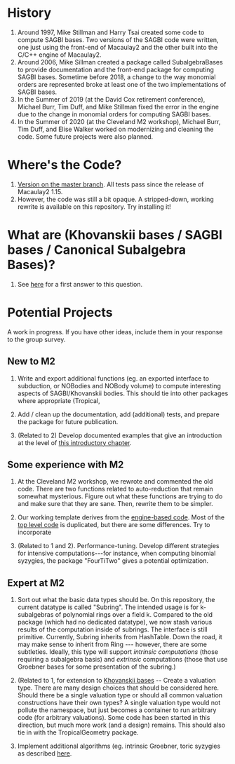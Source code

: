 # History 

1. Around 1997, Mike Stillman and Harry Tsai created some code to compute SAGBI bases. Two versions of the SAGBI code were written, one just using the front-end of Macaulay2 and the other built into the C/C++ engine of Macaulay2. 
2. Around 2006, Mike Sillman created a package called SubalgebraBases to provide documentation and the front-end package for computing SAGBI bases. Sometime before 2018, a change to the way monomial orders are represented broke at least one of the two implementations of SAGBI bases. 
3. In the Summer of 2019 (at the David Cox retirement conference), Michael Burr, Tim Duff, and Mike Stillman fixed the error in the engine due to the change in monomial orders for computing SAGBI bases. 
4. In the Summer of 2020 (at the Cleveland M2 workshop), Michael Burr, Tim Duff, and Elise Walker worked on modernizing and cleaning the code. Some future projects were also planned. 

# Where's the Code?

1. [Version on the master branch](https://github.com/Macaulay2/M2/blob/master/M2/Macaulay2/packages/SubalgebraBases.m2). All tests pass since the release of Macaulay2 1.15.
2. However, the code was still a bit opaque. A stripped-down, working rewrite is available on this repository. Try installing it!

# What are (Khovanskii bases / SAGBI bases / Canonical Subalgebra Bases)?

1. See [here](./Subalgebra-Basics/StuCh11.pdf) for a first answer to this question.

# Potential Projects 

A work in progress. If you have other ideas, include them in your response to the group survey.

## New to M2

1. Write and export additional functions (eg. an exported interface to subduction, or NOBodies and NOBody volume) to compute interesting aspects of SAGBI/Khovanskii bodies. This should tie into other packages where appropriate (Tropical, 

2. Add / clean up the documentation, add (additional) tests, and prepare the package for future publication. 

3. (Related to 2) Develop documented examples that give an introduction at the level of [this introductory chapter](./Subalgebra-Basics/StuCh11.pdf).

## Some experience with M2

1. At the Cleveland M2 workshop, we rewrote and commented the old code. There are two functions related to auto-reduction that remain somewhat mysterious. Figure out what these functions are trying to do and make sure that they are sane. Then, rewrite them to be simpler. 

2. Our working template derives from the [engine-based code](https://github.com/Macaulay2/M2/blob/master/M2/Macaulay2/packages/SubalgebraBases/sagbieng.m2). Most of the [top level code](https://github.com/Macaulay2/M2/blob/master/M2/Macaulay2/packages/SubalgebraBases/sagbitop.m2) is duplicated, but there are some differences. Try to incorporate

3. (Related to 1 and 2). Performance-tuning. Develop different strategies for intensive computations---for instance, when computing binomial syzygies, the package "FourTiTwo" gives a potential optimization.

## Expert at M2

1. Sort out what the basic data types should be. On this repository, the current datatype is called "Subring". The intended usage is for k-subalgebras of polynomial rings over a field k. Compared to the old package (which had no dedicated datatype), we now stash various results of the computation inside of subrings. The interface is still primitive. Currently, Subring inherits from HashTable. Down the road, it may make sense to inherit from Ring --- however, there are some subtleties. Ideally, this type will support *intrinsic computations* (those requiring a subalgebra basis) and *extrinsic* computations (those that use Groebner bases for some presentation of the subring.)

2. (Related to 1, for extension to [Khovanskii bases](https://arxiv.org/pdf/1610.00298.pdf) -- Create a valuation type. There are many design choices that should be considered here. Should there be a single valuation type or should all common valuation constructions have their own types? A single valuation type would not pollute the namespace, but just becomes a container to run arbitrary code (for arbitrary valuations). Some code has been started in this direction, but much more work (and a design) remains. This should also tie in with the TropicalGeometry package.

3. Implement additional algorithms (eg. intrinsic Groebner, toric syzygies as described [here](./Subalgebra-Basics/StuCh11).
